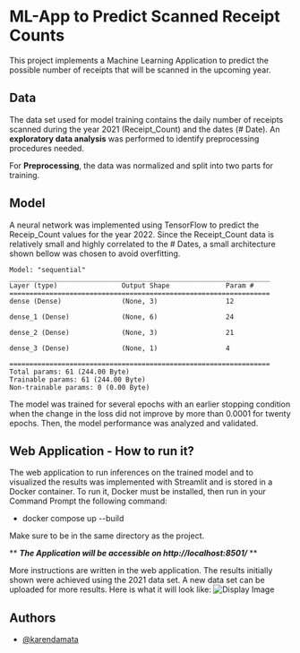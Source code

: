 
# ML-App to Predict Scanned Receipt Counts

This project implements a Machine Learning Application to predict the possible number of receipts that will be scanned in the upcoming year.






## Data
The data set used for model training contains the daily number of receipts scanned during the year 2021 (Receipt_Count) and the dates (# Date). An **exploratory data analysis** was performed to identify preprocessing procedures needed.

For **Preprocessing**, the data was normalized and split into two parts for training.
## Model
A neural network was implemented using TensorFlow to predict the Receip_Count values for the year 2022. Since the Receipt_Count data is relatively small and highly correlated to the # Dates, a small architecture shown bellow was chosen to avoid overfitting.


    Model: "sequential"
    _________________________________________________________________
    Layer (type)                Output Shape              Param #   
    =================================================================
    dense (Dense)               (None, 3)                 12        
                                                                    
    dense_1 (Dense)             (None, 6)                 24        
                                                                    
    dense_2 (Dense)             (None, 3)                 21        
                                                                    
    dense_3 (Dense)             (None, 1)                 4         
                                                                    
    =================================================================
    Total params: 61 (244.00 Byte)
    Trainable params: 61 (244.00 Byte)
    Non-trainable params: 0 (0.00 Byte)

The model was trained for several epochs with an earlier stopping condition when the change in the loss did not improve by more than 0.0001 for twenty epochs. Then, the model performance was analyzed and validated.


## Web Application - How to run it?

The web application to run inferences on the trained model and to visualized the results was implemented with Streamlit and is stored in a Docker container. To run it, Docker must be installed, then run in your Command Prompt the following command: 

* docker compose up --build

Make sure to be in the same directory as the project. 

** ***The Application will be accessible on http://localhost:8501/*** **

More instructions are written in the web application. The results initially shown were achieved using the 2021 data set. A new data set can be uploaded for more results. Here is what it will look like: 
![Display Image](https://github.com/Karendamata/ML-app-ReceiptCount/tree/main/website.png)
## Authors

- [@karendamata](https://www.github.com/karendamata)

